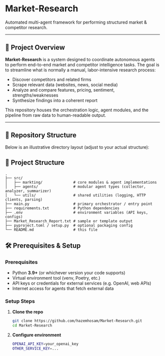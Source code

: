 # Market-Research

Automated multi-agent framework for performing structured market & competitor research.

---

## 📖 Project Overview

**Market-Research** is a system designed to coordinate autonomous agents to perform end-to-end market and competitor intelligence tasks. The goal is to streamline what is normally a manual, labor-intensive research process:

- Discover competitors and related firms  
- Scrape relevant data (websites, news, social media)  
- Analyze and compare features, pricing, sentiment, strengths/weaknesses  
- Synthesize findings into a coherent report  

This repository houses the orchestration logic, agent modules, and the pipeline from raw data to human-readable output.

---

## 🧩 Repository Structure

Below is an illustrative directory layout (adjust to your actual structure):

## 📂 Project Structure

```text
.
├── src/
│   ├── markting/              # core modules & agent implementations
│   ├── agents/                # modular agent types (collector, analyzer, summarizer)
│   └── utils/                 # shared utilities (logging, HTTP clients, parsing)
├── main.py                    # primary orchestrator / entry point
├── requirements.txt           # Python dependencies
├── .env                       # environment variables (API keys, configs)
├── Market_Research_Report.txt # sample or template output
├── pyproject.toml / setup.py  # optional packaging config
└── README.md                  # this file
```

## 🛠 Prerequisites & Setup

### Prerequisites

- Python **3.9+** (or whichever version your code supports)  
- Virtual environment tool (venv, Poetry, etc.)  
- API keys or credentials for external services (e.g. OpenAI, web APIs)  
- Internet access for agents that fetch external data  

### Setup Steps

1. **Clone the repo**

   ```bash
   git clone https://github.com/hazemhosam/Market-Research.git
   cd Market-Research

 2. **Configure environment**

      ```bash
      OPENAI_API_KEY=your_openai_key
      OTHER_SERVICE_KEY=...
      
